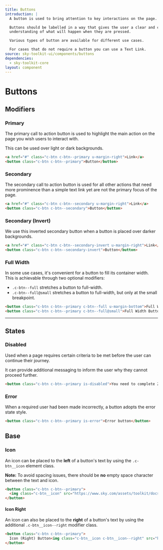```yaml
---
title: Buttons
introduction: |
  A button is used to bring attention to key interactions on the page.

  Buttons should be labelled in a way that gives the user a clear and concise
  understanding of what will happen when they are pressed.

  Various types of button are available for different use cases.

  For cases that do not require a button you can use a Text Link.
source: sky-toolkit-ui/components/buttons
dependencies:
  - sky-toolkit-core
layout: component
---
```


# Buttons

## Modifiers

### Primary

The primary call to action button is used to highlight the main action on the
page you wish users to interact with.

This can be used over light or dark backgrounds.

```html
<a href="#" class="c-btn c-btn--primary u-margin-right">Link</a>
<button class="c-btn c-btn--primary">Button</button>
```

### Secondary

The secondary call to action button is used for all other actions that need more prominence than a simple text link yet are not the primary focus of the page.

```html
<a href="#" class="c-btn c-btn--secondary u-margin-right">Link</a>
<button class="c-btn c-btn--secondary">Button</button>
```

### Secondary (Invert)

We use this inverted secondary button when a button is placed over darker
backgrounds.

```html { "theme": "dark" }
<a href="#" class="c-btn c-btn--secondary-invert u-margin-right">Link</a>
<button class="c-btn c-btn--secondary-invert">Button</button>
```

### Full Width

In some use cases, it's convenient for a button to fill its container width.
This is achievable through two optional modifiers:

  * `.c-btn--full` stretches a button to full-width.
  * `.c-btn--full@small` stretches a button to full-width, but only at the small
    breakpoint.

```html
<button class="c-btn c-btn--primary c-btn--full u-margin-bottom">Full Width Button</button>
<button class="c-btn c-btn--primary c-btn--full@small">Full Width Button (Small)</button>
```

---

## States

### Disabled

Used when a page requires certain criteria to be met before the user can
continue their journey.

It can provide additional messaging to inform the user why they cannot proceed
further.

```html
<button class="c-btn c-btn--primary is-disabled">You need to complete 2 fields</button>
```

### Error

When a required user had been made incorrectly, a button adopts the error state
style.

```html
<button class="c-btn c-btn--primary is-error">Error button</button>
```

## Base

### Icon

An icon can be placed to the **left** of a button's text by using the
`.c-btn__icon` element class.

**Note:** To avoid spacing issues, there should be **no** empty space character
between the text and icon.

```html
<button class="c-btn c-btn--primary">
  <img class="c-btn__icon" src="https://www.sky.com/assets/toolkit/docs/buttons/example.svg" alt="Example Icon" />Icon Button
</button>
```

#### Icon Right

An icon can also be placed to the **right** of a button's text by using the
additional `.c-btn__icon--right` modifier class.

```html
<button class="c-btn c-btn--primary">
  Icon (Right) Button<img class="c-btn__icon c-btn__icon--right" src="https://www.sky.com/assets/toolkit/docs/buttons/example.svg" alt="Example Icon" />
</button>
```

